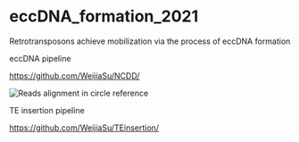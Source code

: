 # eccDNA_formation_2021
Retrotransposons achieve mobilization via the process of eccDNA formation


eccDNA pipeline 

https://github.com/WeijiaSu/NCDD/

![Reads alignment in circle reference](https://github.com/ZhaoZhangZZlab/eccDNA_formation_2021/tree/main/image/circle_reads.jepg)


TE insertion pipeline


https://github.com/WeijiaSu/TEinsertion/
